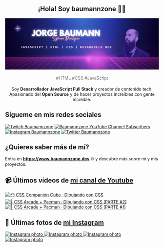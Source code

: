 <p align="center">
   <h2 align="center">¡Hola! Soy baumannzone 👨‍💻</h2>
   <img align="center" src="img/header.png" />
   <h4 align="center" style="font-weight: 300; color: #555;">#HTML #CSS #JavaScript</h4>
</p>

<p align="center" style="margin-bottom: 20px">Soy <strong>Desarrollador JavaScript Full Stack</strong> y creador de contenido tech.
<br/>
Apasionado del <strong>Open Source</strong> y de hacer proyectos increíbles con gente increíble.
</p>

## Sígueme en mis redes sociales

[![Twitch Baumannzone](https://img.shields.io/twitch/status/baumannzone?style=social)](https://twitch.tv/baumannzone)
[![Baumannzone YouTube Channel Subscribers](https://img.shields.io/youtube/channel/subscribers/UCTTj5ztXnGeDRPFVsBp7VMA?style=social)](https://youtube.com/rambitojs)
[![Instagram Baumannzone](https://img.shields.io/badge/Baumannzone--_.svg?label=Instagram&style=social&logo=instagram)](https://instagram.com/baumannzone)
[![Twitter Baumannzone](https://img.shields.io/twitter/follow/Baumannzone?label=Twitter&style=social)](https://twitter.com/baumannzone)

## ¿Quieres saber más de mí?

Entra en **https://www.baumannzone.dev** 🌐 y descubre más sobre mí y mis proyectos.

## 📹 Últimos vídeos de [mi canal de Youtube](https://youtube.com/rambitojs?sub_confirmation=1)

<a href='https://youtu.be/W6xwoSJahA0' target='_blank'>
  <img width='30%' src='https://img.youtube.com/vi/W6xwoSJahA0/mqdefault.jpg' alt='📦 CSS Companion Cube · Dibujando con CSS' />
</a>
<a href='https://youtu.be/9C3NXVXewH8' target='_blank'>
  <img width='30%' src='https://img.youtube.com/vi/9C3NXVXewH8/mqdefault.jpg' alt='👾 CSS Arcade + Pacman · Dibujando con CSS [PARTE #2]' />
</a>
<a href='https://youtu.be/2ahqLdgkSxA' target='_blank'>
  <img width='30%' src='https://img.youtube.com/vi/2ahqLdgkSxA/mqdefault.jpg' alt='👾 CSS Arcade + Pacman · Dibujando con CSS [PARTE #1]' />
</a>

## 📸 Últimas fotos de [mi Instagram](https://instagram.com/baumannzone)

<a href='https://instagram.com/p/Ci-_J_tr-79' target='_blank'>
  <img width='20%' src='https://scontent-sof1-1.cdninstagram.com/v/t51.2885-15/309293830_1791407914564206_2024861399336916459_n.jpg?stp=dst-jpg_e15_fr_s1080x1080&_nc_ht=scontent-sof1-1.cdninstagram.com&_nc_cat=106&_nc_ohc=jOZv_IB0Qp4AX_xFTwP&edm=APU89FABAAAA&ccb=7-5&ig_cache_key=MjkzNjA2MTc3MDkwOTg3MTg2OQ%3D%3D.2-ccb7-5&oh=00_AT-GfBn9y-nnc8bFZ8o8u8gTDOirOe7kxUNl_JwRyxetDQ&oe=633CF317&_nc_sid=86f79a' alt='Instagram photo' />
</a>
<a href='https://instagram.com/p/Cic5PXPonQn' target='_blank'>
  <img width='20%' src='https://scontent-sof1-1.cdninstagram.com/v/t51.2885-15/306513715_769880560958247_1202814305768104850_n.jpg?stp=dst-jpg_e15_fr_s1080x1080&_nc_ht=scontent-sof1-1.cdninstagram.com&_nc_cat=103&_nc_ohc=M3fhP2y8ZKQAX9-ADLv&edm=APU89FABAAAA&ccb=7-5&ig_cache_key=MjkyNjQ2NTYwMjI4NTYzMDUwMw%3D%3D.2-ccb7-5&oh=00_AT-eoqn7BgDIIlnP0bF60WJPPBLZBfqsBrzM9AM5Etqhwg&oe=633B97A5&_nc_sid=86f79a' alt='Instagram photo' />
</a>
<a href='https://instagram.com/p/CiD0O8zDUg-' target='_blank'>
  <img width='20%' src='https://scontent-sof1-1.cdninstagram.com/v/t51.2885-15/302536853_157306466904379_7545770258171624174_n.jpg?se=7&stp=dst-jpg_e35&_nc_ht=scontent-sof1-1.cdninstagram.com&_nc_cat=107&_nc_ohc=nAWIKe5urzgAX9rHEAX&edm=APU89FABAAAA&ccb=7-5&ig_cache_key=MjkxOTQwNjcwOTIzODQ4MzAwNg%3D%3D.2-ccb7-5&oh=00_AT_5mzQoiSrlr-mimTPzXJX_iZoh-GMtghpmg0dsn8h4Tg&oe=633C9750&_nc_sid=86f79a' alt='Instagram photo' />
</a>
<a href='https://instagram.com/p/CcqKaQ7oK9B' target='_blank'>
  <img width='20%' src='https://scontent-sof1-1.cdninstagram.com/v/t51.2885-15/278936815_5149944138405823_788724338506100376_n.jpg?stp=dst-jpg_e15_fr_s1080x1080&_nc_ht=scontent-sof1-1.cdninstagram.com&_nc_cat=107&_nc_ohc=LnY1WNy8l18AX9_eB0q&edm=APU89FABAAAA&ccb=7-5&ig_cache_key=MjgyMjExMzg5MjEzODk2MjExNA%3D%3D.2-ccb7-5&oh=00_AT9KC05t_twiWMADN5GipYqMEeOitRuNvGU_yfh4HTo46Q&oe=633CC83E&_nc_sid=86f79a' alt='Instagram photo' />
</a>
